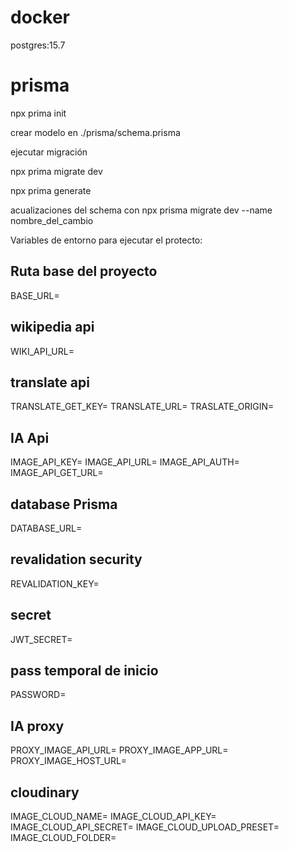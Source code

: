 # docker
postgres:15.7


# prisma
npx prima init

crear modelo en ./prisma/schema.prisma

ejecutar migración

npx prima migrate dev

npx prima generate

acualizaciones del schema con
npx prisma migrate dev --name nombre_del_cambio

Variables de entorno para ejecutar el protecto:
## Ruta base del proyecto
BASE_URL=

## wikipedia api
WIKI_API_URL=

## translate api
TRANSLATE_GET_KEY=
TRANSLATE_URL=
TRASLATE_ORIGIN=

## IA Api
IMAGE_API_KEY=
IMAGE_API_URL=
IMAGE_API_AUTH=
IMAGE_API_GET_URL=

## database Prisma
DATABASE_URL=

## revalidation security
REVALIDATION_KEY=

## secret
JWT_SECRET=

## pass temporal de inicio
PASSWORD=

## IA proxy
PROXY_IMAGE_API_URL=
PROXY_IMAGE_APP_URL=
PROXY_IMAGE_HOST_URL=

## cloudinary
IMAGE_CLOUD_NAME=
IMAGE_CLOUD_API_KEY=
IMAGE_CLOUD_API_SECRET=
IMAGE_CLOUD_UPLOAD_PRESET=
IMAGE_CLOUD_FOLDER=

